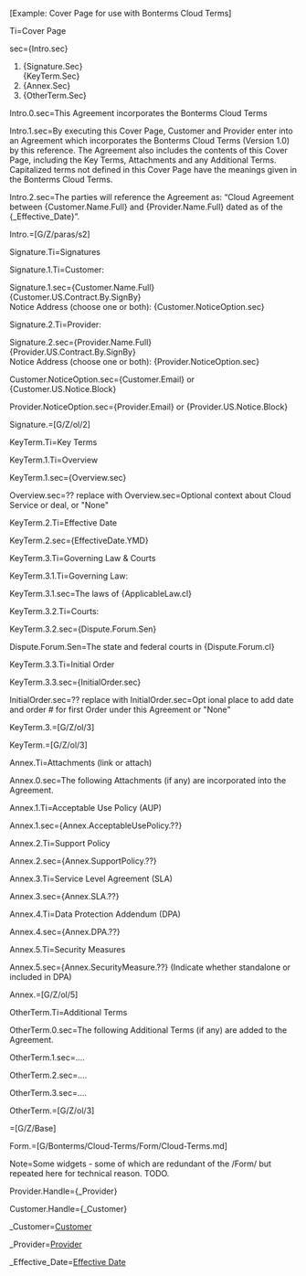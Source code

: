 [Example: Cover Page for use with Bonterms Cloud Terms]

Ti=Cover Page

sec={Intro.sec}<ol><li>{Signature.Sec}</li>{KeyTerm.Sec}</li><li>{Annex.Sec}</li><li>{OtherTerm.Sec}</li></ol>

Intro.0.sec=This Agreement incorporates the Bonterms Cloud Terms

Intro.1.sec=By executing this Cover Page, Customer and Provider enter into an Agreement which incorporates the Bonterms Cloud Terms (Version 1.0) by this reference. The Agreement also includes the contents of this Cover Page, including the Key Terms, Attachments and any Additional Terms. Capitalized terms not defined in this Cover Page have the meanings given in the Bonterms Cloud Terms. 

Intro.2.sec=The parties will reference the Agreement as: “Cloud Agreement between {Customer.Name.Full} and {Provider.Name.Full} dated as of the {_Effective_Date}”.

Intro.=[G/Z/paras/s2]

Signature.Ti=Signatures

Signature.1.Ti=Customer:

Signature.1.sec={Customer.Name.Full}<br>{Customer.US.Contract.By.SignBy}<br>Notice Address (choose one or both): {Customer.NoticeOption.sec}

Signature.2.Ti=Provider:

Signature.2.sec={Provider.Name.Full}<br>{Provider.US.Contract.By.SignBy}<br>Notice Address (choose one or both): {Provider.NoticeOption.sec}

Customer.NoticeOption.sec={Customer.Email} or {Customer.US.Notice.Block}

Provider.NoticeOption.sec={Provider.Email} or {Provider.US.Notice.Block}

Signature.=[G/Z/ol/2]


KeyTerm.Ti=Key Terms

KeyTerm.1.Ti=Overview

KeyTerm.1.sec={Overview.sec}

Overview.sec=?? replace with Overview.sec=Optional context about Cloud Service or deal, or "None"

KeyTerm.2.Ti=Effective Date

KeyTerm.2.sec={EffectiveDate.YMD}

KeyTerm.3.Ti=Governing Law & Courts

KeyTerm.3.1.Ti=Governing Law:

KeyTerm.3.1.sec=The laws of {ApplicableLaw.cl}

KeyTerm.3.2.Ti=Courts:

KeyTerm.3.2.sec={Dispute.Forum.Sen}

Dispute.Forum.Sen=The state and federal courts in {Dispute.Forum.cl}

KeyTerm.3.3.Ti=Initial Order

KeyTerm.3.3.sec={InitialOrder.sec}

InitialOrder.sec=?? replace with InitialOrder.sec=Opt ional place to add date and order # for first Order under this Agreement or "None"

KeyTerm.3.=[G/Z/ol/3]

KeyTerm.=[G/Z/ol/3]

Annex.Ti=Attachments (link or attach)

Annex.0.sec=The following Attachments (if any) are incorporated into the Agreement.

Annex.1.Ti=Acceptable Use Policy (AUP)	

Annex.1.sec={Annex.AcceptableUsePolicy.??}

Annex.2.Ti=Support Policy	

Annex.2.sec={Annex.SupportPolicy.??}

Annex.3.Ti=Service Level Agreement (SLA) 	

Annex.3.sec={Annex.SLA.??}

Annex.4.Ti=Data Protection Addendum (DPA)	

Annex.4.sec={Annex.DPA.??}

Annex.5.Ti=Security Measures

Annex.5.sec={Annex.SecurityMeasure.??} (Indicate whether standalone or included in DPA)

Annex.=[G/Z/ol/5]

OtherTerm.Ti=Additional Terms

OtherTerm.0.sec=The following Additional Terms (if any) are added to the Agreement.

OtherTerm.1.sec=....

OtherTerm.2.sec=....

OtherTerm.3.sec=....

OtherTerm.=[G/Z/ol/3]

=[G/Z/Base]

Form.=[G/Bonterms/Cloud-Terms/Form/Cloud-Terms.md]

Note=Some widgets - some of which are redundant of the /Form/ but repeated here for technical reason. TODO. 

Provider.Handle={_Provider}

Customer.Handle={_Customer}

_Customer=<a href='#Def.Customer.Target' class='definedterm'>Customer</a>

_Provider=<a href='#Def.Provider.Target' class='definedterm'>Provider</a>

_Effective_Date=<a href='#Def.Effective_Date.Target' class='definedterm'>Effective Date</a>

